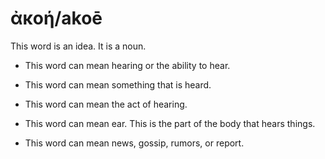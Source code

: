 # ἀκοή/akoē

This word is an idea. It is a noun. 

* This word can mean hearing or the ability to hear.

* This word can mean something that is heard.

* This word can mean the act of hearing.

* This word can mean ear. This is the part of the body that hears things.

* This word can mean news, gossip, rumors, or report.

